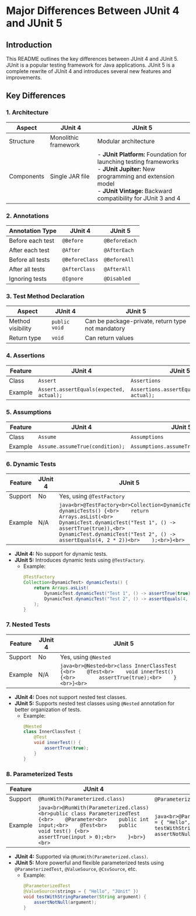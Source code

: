# Major Differences Between JUnit 4 and JUnit 5

## Introduction

This README outlines the key differences between JUnit 4 and JUnit 5. JUnit is a popular testing framework for Java
applications. JUnit 5 is a complete rewrite of JUnit 4 and introduces several new features and improvements.

## Key Differences

### 1. Architecture

| Aspect     | JUnit 4              | JUnit 5                                                                                                                                                                                          |
|------------|----------------------|--------------------------------------------------------------------------------------------------------------------------------------------------------------------------------------------------|
| Structure  | Monolithic framework | Modular architecture                                                                                                                                                                             |
| Components | Single JAR file      | - **JUnit Platform:** Foundation for launching testing frameworks<br> - **JUnit Jupiter:** New programming and extension model<br> - **JUnit Vintage:** Backward compatibility for JUnit 3 and 4 |

### 2. Annotations

| Annotation Type  | JUnit 4        | JUnit 5       |
|------------------|----------------|---------------|
| Before each test | `@Before`      | `@BeforeEach` |
| After each test  | `@After`       | `@AfterEach`  |
| Before all tests | `@BeforeClass` | `@BeforeAll`  |
| After all tests  | `@AfterClass`  | `@AfterAll`   |
| Ignoring tests   | `@Ignore`      | `@Disabled`   |

### 3. Test Method Declaration

| Aspect            | JUnit 4       | JUnit 5                                           |
|-------------------|---------------|---------------------------------------------------|
| Method visibility | `public void` | Can be package-private, return type not mandatory |
| Return type       | `void`        | Can return values                                 |

### 4. Assertions

| Feature | JUnit 4                                  | JUnit 5                                      |
|---------|------------------------------------------|----------------------------------------------|
| Class   | `Assert`                                 | `Assertions`                                 |
| Example | `Assert.assertEquals(expected, actual);` | `Assertions.assertEquals(expected, actual);` |

### 5. Assumptions

| Feature | JUnit 4                         | JUnit 5                              |
|---------|---------------------------------|--------------------------------------|
| Class   | `Assume`                        | `Assumptions`                        |
| Example | `Assume.assumeTrue(condition);` | `Assumptions.assumeTrue(condition);` |

### 6. Dynamic Tests

| Feature | JUnit 4 | JUnit 5                                                                                                                                                                                                                                                                 |
|---------|---------|-------------------------------------------------------------------------------------------------------------------------------------------------------------------------------------------------------------------------------------------------------------------------|
| Support | No      | Yes, using `@TestFactory`                                                                                                                                                                                                                                               |
| Example | N/A     | ```java<br>@TestFactory<br>Collection<DynamicTest> dynamicTests() {<br>    return Arrays.asList(<br>        DynamicTest.dynamicTest("Test 1", () -> assertTrue(true)),<br>        DynamicTest.dynamicTest("Test 2", () -> assertEquals(4, 2 * 2))<br>    );<br>}<br>``` |

- **JUnit 4:** No support for dynamic tests.
- **JUnit 5:** Introduces dynamic tests using `@TestFactory`.
    - Example:
      ```java
      @TestFactory 
      Collection<DynamicTest> dynamicTests() {
          return Arrays.asList(
              DynamicTest.dynamicTest("Test 1", () -> assertTrue(true)),
              DynamicTest.dynamicTest("Test 2", () -> assertEquals(4, 2 * 2))
          );
      }
      ```

### 7. Nested Tests

| Feature | JUnit 4 | JUnit 5                                                                                                                               |
|---------|---------|---------------------------------------------------------------------------------------------------------------------------------------|
| Support | No      | Yes, using `@Nested`                                                                                                                  |
| Example | N/A     | ```java<br>@Nested<br>class InnerClassTest {<br>    @Test<br>    void innerTest() {<br>        assertTrue(true);<br>    }<br>}<br>``` |

- **JUnit 4:** Does not support nested test classes.
- **JUnit 5:** Supports nested test classes using `@Nested` annotation for better organization of tests.
    - Example:
      ```java
      @Nested
      class InnerClassTest {
          @Test
          void innerTest() {
              assertTrue(true);
          }
      }
      ```

### 8. Parameterized Tests

| Feature | JUnit 4                                                                                                                                                                                                                 | JUnit 5                                                                                                                                                                      |
|---------|-------------------------------------------------------------------------------------------------------------------------------------------------------------------------------------------------------------------------|------------------------------------------------------------------------------------------------------------------------------------------------------------------------------|
| Support | `@RunWith(Parameterized.class)`                                                                                                                                                                                         | `@ParameterizedTest`, `@ValueSource`, `@CsvSource`, etc.                                                                                                                     |
| Example | ```java<br>@RunWith(Parameterized.class)<br>public class ParameterizedTest {<br>    @Parameter<br>    public int input;<br>    @Test<br>    public void test() {<br>        assertTrue(input > 0);<br>    }<br>}<br>``` | ```java<br>@ParameterizedTest<br>@ValueSource(strings = { "Hello", "JUnit" })<br>void testWithStringParameter(String argument) {<br>    assertNotNull(argument);<br>}<br>``` |

- **JUnit 4:** Supported via `@RunWith(Parameterized.class)`.
- **JUnit 5:** More powerful and flexible parameterized tests using `@ParameterizedTest`, `@ValueSource`, `@CsvSource`,
  etc.
    - Example:
      ```java
      @ParameterizedTest
      @ValueSource(strings = { "Hello", "JUnit" })
      void testWithStringParameter(String argument) {
          assertNotNull(argument);
      }
      ```
